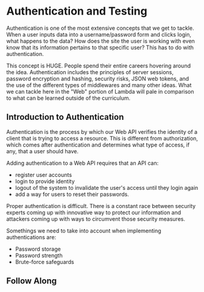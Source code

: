 # Authentication and Testing

Authentication is one of the most extensive concepts that we get to tackle. When a user inputs data into a username/password form and clicks login, what happens to the data? How does the site the user is working with even know that its information pertains to that specific user? This has to do with authentication.

This concept is HUGE. People spend their entire careers hovering around the idea. Authentication includes the principles of server sessions, password encryption and hashing, security risks, JSON web tokens, and the use of the different types of middlewares and many other ideas. What we can tackle here in the "Web" portion of Lambda will pale in comparison to what can be learned outside of the curriculum.

## Introduction to Authentication

Authentication is the process by which our Web API verifies the identity of a client that is trying to access a resource. This is different from authorization, which comes after authentication and determines what type of access, if any, that a user should have.

Adding authentication to a Web API requires that an API can:

* register user accounts
* login to provide identity
* logout of the system to invalidate the user's access until they login again
* add a way for users to reset their passwords.

Proper authentication is difficult. There is a constant race between security experts coming up with innovative way to protect our information and attackers coming up with ways to circumvent those security measures.

Somethings we need to take into account when implementing authentications are:

* Password storage
* Password strength
* Brute-force safeguards

## Follow Along
